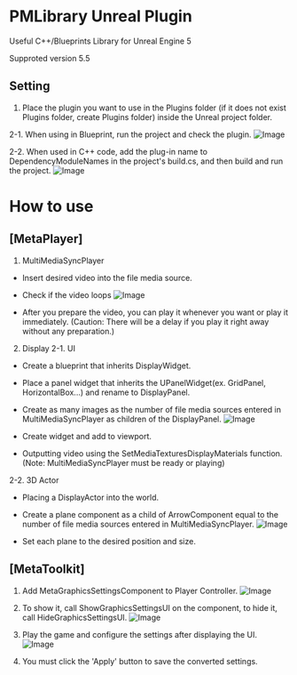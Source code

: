 # PMLibrary Unreal Plugin
Useful C++/Blueprints Library for Unreal Engine 5

Supproted version 5.5

## Setting
1. Place the plugin you want to use in the Plugins folder (if it does not exist Plugins folder, create Plugins folder) inside the Unreal project folder.
   
2-1. When using in Blueprint, run the project and check the plugin.
![Image](https://github.com/user-attachments/assets/ea65bbb5-eb7e-4e41-9e95-b37d76b6b159)

2-2. When used in C++ code, add the plug-in name to DependencyModuleNames in the project's build.cs, and then build and run the project.
![Image](https://github.com/user-attachments/assets/5ac708fc-8e83-4afe-9dba-3a8c929761f2)

# How to use
## [MetaPlayer]
1. MultiMediaSyncPlayer
  - Insert desired video into the file media source.
  - Check if the video loops
![Image](https://github.com/user-attachments/assets/af7437e7-d512-4d9c-9810-1a761b31855d)

  - After you prepare the video, you can play it whenever you want or play it immediately. (Caution: There will be a delay if you play it right away without any preparation.)

 2. Display
 2-1. UI
  - Create a blueprint that inherits DisplayWidget.
  - Place a panel widget that inherits the UPanelWidget(ex. GridPanel, HorizontalBox...) and rename to DisplayPanel.
  - Create as many images as the number of file media sources entered in MultiMediaSyncPlayer as children of the DisplayPanel.
![Image](https://github.com/user-attachments/assets/d031b4ab-abd4-4b6d-8883-80070164f427)

  - Create widget and add to viewport.
  - Outputting video using the SetMediaTexturesDisplayMaterials function. (Note: MultiMediaSyncPlayer must be ready or playing)
     
 2-2. 3D Actor
   - Placing a DisplayActor into the world.
   - Create a plane component as a child of ArrowComponent equal to the number of file media sources entered in MultiMediaSyncPlayer.
![Image](https://github.com/user-attachments/assets/9f4f9d69-a325-4c1d-a870-603214e29bfd)

   -  Set each plane to the desired position and size.

## [MetaToolkit]
1. Add MetaGraphicsSettingsComponent to Player Controller.
![Image](https://github.com/user-attachments/assets/094ff63d-8b9b-4f42-86fd-0e5238fe271c)

2. To show it, call ShowGraphicsSettingsUI on the component, to hide it, call HideGraphicsSettingsUI.
![Image](https://github.com/user-attachments/assets/9d273e1c-899f-4270-875b-7367bb1630ce)

3. Play the game and configure the settings after displaying the UI.
![Image](https://github.com/user-attachments/assets/978c6027-e7ab-4f28-a427-b5db01b9a555)

5. You must click the 'Apply' button to save the converted settings.
